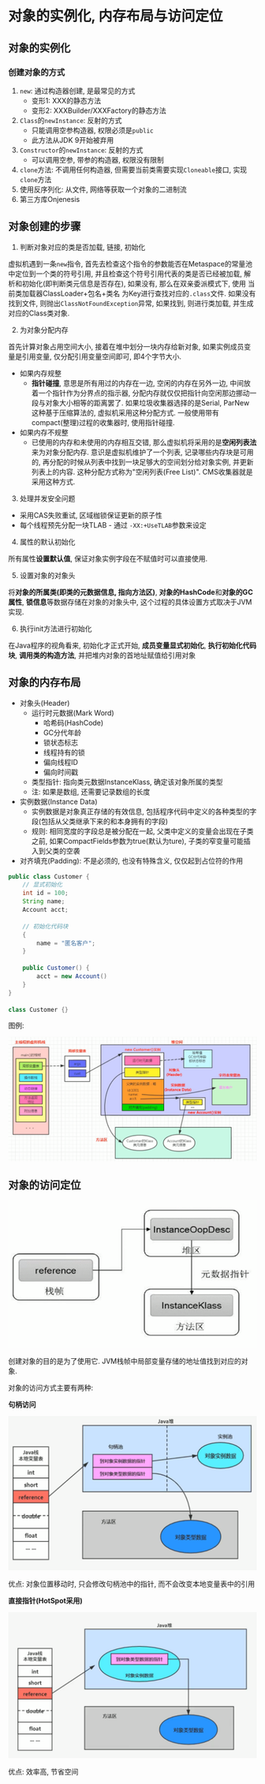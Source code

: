 # 对象的实例化, 内存布局与访问定位

## 对象的实例化

### 创建对象的方式

1. `new`: 通过构造器创建, 是最常见的方式
    - 变形1: XXX的静态方法
    - 变形2: XXXBuilder/XXXFactory的静态方法
2. `Class`的`newInstance`: 反射的方式
    - 只能调用空参构造器, 权限必须是`public`
    - 此方法从JDK 9开始被弃用
3. `Constructor`的`newInstance`: 反射的方式
    - 可以调用空参, 带参的构造器, 权限没有限制
4. `clone`方法: 不调用任何构造器, 但需要当前类需要实现`Cloneable`接口, 实现`clone`方法
5. 使用反序列化: 从文件, 网络等获取一个对象的二进制流
6. 第三方库Onjenesis

## 对象创建的步骤

1. 判断对象对应的类是否加载, 链接, 初始化

虚拟机遇到一条`new`指令, 首先去检查这个指令的参数能否在Metaspace的常量池中定位到一个类的符号引用, 并且检查这个符号引用代表的类是否已经被加载, 解析和初始化(即判断类元信息是否存在), 如果没有, 那么在双亲委派模式下, 使用 当前类加载器ClassLoader+包名+类名 为Key进行查找对应的`.class`文件.  如果没有找到文件, 则抛出`ClassNotFoundException`异常, 如果找到, 则进行类加载, 并生成对应的Class类对象.

2. 为对象分配内存 

首先计算对象占用空间大小, 接着在堆中划分一块内存给新对象, 如果实例成员变量是引用变量, 仅分配引用变量空间即可, 即4个字节大小.

- 如果内存规整
    - **指针碰撞**, 意思是所有用过的内存在一边, 空闲的内存在另外一边, 中间放着一个指针作为分界点的指示器, 分配内存就仅仅把指针向空闲那边挪动一段与对象大小相等的距离罢了. 如果垃圾收集器选择的是Serial, ParNew 这种基于压缩算法的, 虚拟机采用这种分配方式. 一般使用带有compact(整理)过程的收集器时, 使用指针碰撞.
- 如果内存不规整
    - 已使用的内存和未使用的内存相互交错, 那么虚拟机将采用的是**空闲列表法**来为对象分配内存. 意识是虚拟机维护了一个列表, 记录哪些内存块是可用的, 再分配的时候从列表中找到一块足够大的空间划分给对象实例, 并更新列表上的内容. 这种分配方式称为"空闲列表(Free List)". CMS收集器就是采用这种方式.

3. 处理并发安全问题

- 采用CAS失败重试, 区域枷锁保证更新的原子性
- 每个线程预先分配一块TLAB - 通过 `-XX:+UseTLAB`参数来设定

4. 属性的默认初始化

所有属性**设置默认值**, 保证对象实例字段在不赋值时可以直接使用.

5. 设置对象的对象头

将**对象的所属类(即类的元数据信息, 指向方法区)**, **对象的HashCode**和**对象的GC属性**, **锁信息**等数据存储在对象的对象头中, 这个过程的具体设置方式取决于JVM实现.

6. 执行init方法进行初始化

在Java程序的视角看来, 初始化才正式开始, **成员变量显式初始化**, **执行初始化代码块**, **调用类的构造方法**, 并把堆内对象的首地址赋值给引用对象

## 对象的内存布局

- 对象头(Header)
    - 运行时元数据(Mark Word)
        - 哈希码(HashCode)
        - GC分代年龄
        - 锁状态标志
        - 线程持有的锁
        - 偏向线程ID
        - 偏向时间戳
    - 类型指针: 指向类元数据InstanceKlass, 确定该对象所属的类型
    - 注: 如果是数组, 还需要记录数组的长度
- 实例数据(Instance Data)
    - 实例数据是对象真正存储的有效信息, 包括程序代码中定义的各种类型的字段(包括从父类继承下来的和本身拥有的字段)
    - 规则: 相同宽度的字段总是被分配在一起, 父类中定义的变量会出现在子类之前, 如果CompactFields参数为true(默认为ture), 子类的窄变量可能插入到父类的空袭
-  对齐填充(Padding): 不是必须的, 也没有特殊含义, 仅仅起到占位符的作用

```java
public class Customer {
    // 显式初始化
    int id = 100;
    String name;
    Account acct;

    // 初始化代码块
    {
        name = "匿名客户";
    }

    public Customer() {
        acct = new Account()
    }
}

class Customer {}
```

图例:

![对象内存布局](imgs/2020-10-21-13-53-41.png)

## 对象的访问定位

![图示](imgs/2020-10-21-13-56-22.png)

创建对象的目的是为了使用它. JVM栈帧中局部变量存储的地址值找到对应的对象.

对象的访问方式主要有两种:

**句柄访问**

![句柄访问](imgs/2020-10-21-14-00-53.png)

优点: 对象位置移动时, 只会修改句柄池中的指针, 而不会改变本地变量表中的引用

**直接指针(HotSpot采用)**

![直接指针](imgs/2020-10-21-14-03-17.png)

优点: 效率高, 节省空间